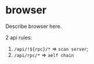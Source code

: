 # browser

Describe browser here.

2 api rules:

1. `/api/!${rpc}/*` => `scan server`;
2. `/api/rpc/*` => `aelf chain`
